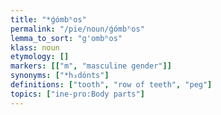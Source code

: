 ```yaml
---
title: "*ǵómbʰos"
permalink: "/pie/noun/ǵómbʰos"
lemma_to_sort: "g'ombʰos"
klass: noun
etymology: []
markers: [["m", "masculine gender"]]
synonyms: ["*h₃dónts"]
definitions: ["tooth", "row of teeth", "peg"]
topics: ["ine-pro:Body parts"]
---
```

